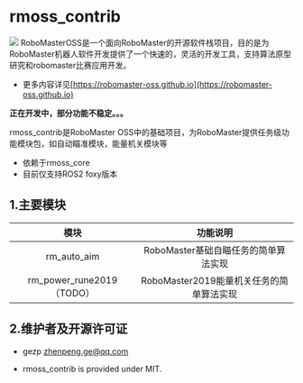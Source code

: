 # rmoss_contrib

![](https://github.com/robomaster-oss/rmoss_core/rmoss_bg.png)
RoboMasterOSS是一个面向RoboMaster的开源软件栈项目，目的是为RoboMaster机器人软件开发提供了一个快速的，灵活的开发工具，支持算法原型研究和robomaster比赛应用开发。

* 更多内容详见[https://robomaster-oss.github.io](https://robomaster-oss.github.io)

**正在开发中，部分功能不稳定。。。**

rmoss_contrib是RoboMaster OSS中的基础项目，为RoboMaster提供任务级功能模块包，如自动瞄准模块，能量机关模块等

* 依赖于rmoss_core
* 目前仅支持ROS2 foxy版本

## 1.主要模块

|           模块            |                 功能说明                 |
| :-----------------------: | :--------------------------------------: |
|        rm_auto_aim        |   RoboMaster基础自瞄任务的简单算法实现   |
| rm_power_rune2019（TODO） | RoboMaster2019能量机关任务的简单算法实现 |

## 2.维护者及开源许可证

* gezp zhenpeng.ge@qq.com

* rmoss_contrib is provided under MIT.
